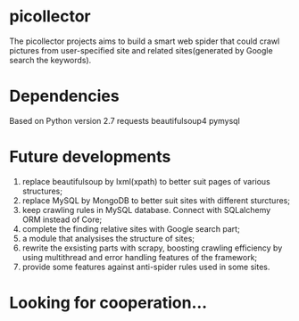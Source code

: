 # picollector
The picollector projects aims to build a smart web spider that could crawl pictures from user-specified site and related sites(generated by Google search the keywords).

# Dependencies
Based on Python version 2.7
requests
beautifulsoup4
pymysql

# Future developments
1. replace beautifulsoup by lxml(xpath) to better suit pages of various structures;
2. replace MySQL by MongoDB to better suit sites with different sturctures;
3. keep crawling rules in MySQL database. Connect with SQLalchemy ORM instead of Core;
4. complete the finding relative sites with Google search part;
5. a module that analysises the structure of sites;
6. rewrite the exsisting parts with scrapy, boosting crawling efficiency by using multithread and error handling features of the framework;
7. provide some features against anti-spider rules used in some sites.

# Looking for cooperation...